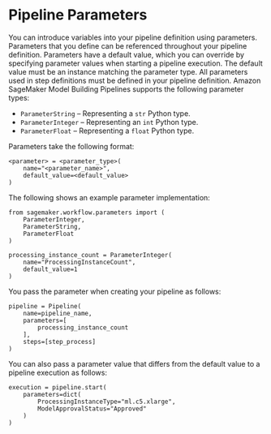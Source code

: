 # Pipeline Parameters<a name="build-and-manage-parameters"></a>

You can introduce variables into your pipeline definition using parameters\. Parameters that you define can be referenced throughout your pipeline definition\. Parameters have a default value, which you can override by specifying parameter values when starting a pipeline execution\. The default value must be an instance matching the parameter type\. All parameters used in step definitions must be defined in your pipeline definition\. Amazon SageMaker Model Building Pipelines supports the following parameter types: 
+  `ParameterString` – Representing a `str` Python type\. 
+  `ParameterInteger` – Representing an `int` Python type\. 
+  `ParameterFloat` – Representing a `float` Python type\. 

Parameters take the following format:

```
<parameter> = <parameter_type>(
    name="<parameter_name>",
    default_value=<default_value>
)
```

The following shows an example parameter implementation:

```
from sagemaker.workflow.parameters import (
    ParameterInteger,
    ParameterString,
    ParameterFloat
)

processing_instance_count = ParameterInteger(
    name="ProcessingInstanceCount",
    default_value=1
)
```

You pass the parameter when creating your pipeline as follows:

```
pipeline = Pipeline(
    name=pipeline_name,
    parameters=[
        processing_instance_count
    ],
    steps=[step_process]
)
```

You can also pass a parameter value that differs from the default value to a pipeline execution as follows:

```
execution = pipeline.start(
    parameters=dict(
        ProcessingInstanceType="ml.c5.xlarge",
        ModelApprovalStatus="Approved"
    )
)
```
